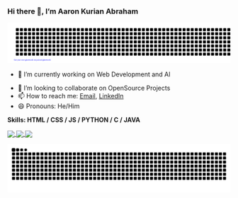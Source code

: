 <!---
AaronKurian/AaronKurian is a ✨ special ✨ repository because its `README.md` (this file) appears on your GitHub profile.
You can click the Preview link to take a look at your changes.
--->
### Hi there 👋, I’m Aaron Kurian Abraham

![git art](https://github.com/AaronKurian/AaronKurian/blob/main/gitartwork.svg)



- 🔭 I’m currently working on  Web Development and AI
<!---
- 🌱 
--->
- 💞️ I’m looking to collaborate on OpenSource Projects  
- 📫 How to reach me:  [Email](mailto:aaronkurianabraham@gmail.com),  [LinkedIn](https://www.linkedin.com/in/aaronkurianabraham) 
- 😄 Pronouns: He/Him

**Skills:  HTML / CSS / JS / PYTHON / C / JAVA**






                                                                                                                                                                                                                                                                                                                                                                                                                                                                                                                                                         

<!---
![Anurag's GitHub stats](https://github-readme-stats.vercel.app/api?username=aaronkurian&show_icons=true&theme=chartreuse-dark)     

![Top Langs](https://github-readme-stats.vercel.app/api/top-langs/?username=aaronkurian&theme=chartreuse-dark&layout=compact&langs_count=1000)

[![GitHub Streak](http://github-readme-streak-stats.herokuapp.com?user=aaronkurian&theme=chartreuse-dark&hide_border=false&date_format=M%20j%5B%2C%20Y%5D&mode=weekly&card_width=800)](https://git.io/streak-stats)

--->
 <a href="https://github.com/AaronKurian/github-readme-stats">
  <img height=200 align="center" src="https://github-readme-stats.vercel.app/api?username=AaronKurian&theme=chartreuse-dark" />
</a>

<a href="https://github.com/AaronKurian/convoychat](https://git.io/streak-stats">
  <img height=200 align="center" src="http://github-readme-streak-stats.herokuapp.com?user=aaronkurian&theme=chartreuse-dark&hide_border=false&date_format=M%20j%5B%2C%20Y%5D&mode=weekly&card_width=370" />
</a>


<a href="https://github.com/AaronKurian/convoychat">
  <img height=200 align="center" src="https://github-readme-stats.vercel.app/api/top-langs?username=AaronKurian&layout=compact&langs_count=1000&card_width=810&theme=chartreuse-dark" />
</a>





                                                                                                                                                                                                                                                                                                                                                                                                               

![snake gif](https://github.com/AaronKurian/AaronKurian/blob/output/github-contribution-grid-snake-dark.svg)



